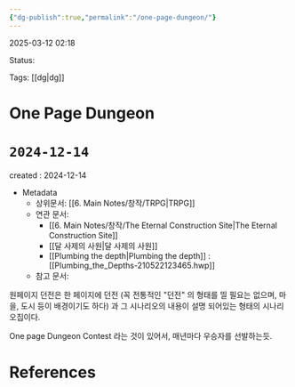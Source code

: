 ```yaml
---
{"dg-publish":true,"permalink":"/one-page-dungeon/"}
---
```



2025-03-12 02:18

Status: 

Tags: [[dg\|dg]] 

# One Page Dungeon
# `2024-12-14`
created : 2024-12-14

- Metadata
	- 상위문서: [[6. Main Notes/창작/TRPG\|TRPG]]
	- 연관 문서: 
		- [[6. Main Notes/창작/The Eternal Construction Site\|The Eternal Construction Site]] 
		- [[달 사제의 사원\|달 사제의 사원]] 
		- [[Plumbing the depth\|Plumbing the depth]] : [[Plumbing_the_Depths-210522123465.hwp]] 
	- 참고 문서: 

원페이지 던전은 한 페이지에 던전 (꼭 전통적인 "던전" 의 형태를 띨 필요는 없으며, 마을, 도시 등이 배경이기도 하다) 과 그 시나리오의 내용이 설명 되어있는 형태의 시나리오집이다.

One page Dungeon Contest 라는 것이 있어서, 매년마다 우승자를 선발하는듯.

# References
